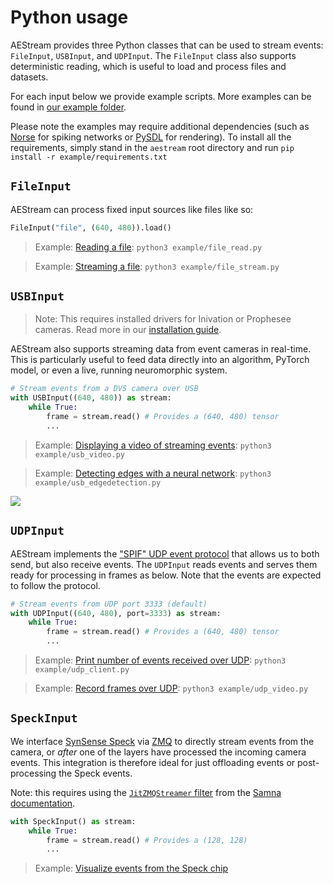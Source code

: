 # Python usage

AEStream provides three Python classes that can be used to stream events: `FileInput`, `USBInput`, and `UDPInput`. The `FileInput` class also supports deterministic reading, which is useful to load and process files and datasets.

For each input below we provide example scripts. 
More examples can be found in [our example folder](https://github.com/aestream/aestream/tree/master/example).

Please note the examples may require additional dependencies (such as [Norse](https://github.com/norse/norse) for spiking networks or [PySDL](https://github.com/py-sdl/py-sdl2) for rendering). To install all the requirements, simply stand in the `aestream` root directory and run `pip install -r example/requirements.txt`

## `FileInput`

AEStream can process fixed input sources like files like so:

```python
FileInput("file", (640, 480)).load()
```

> Example: [Reading a file](https://github.com/aestream/aestream/blob/main/example/file_read.py): `python3 example/file_read.py`

> Example: [Streaming a file](https://github.com/aestream/aestream/blob/main/example/file_stream.py): `python3 example/file_stream.py`

## `USBInput`

> Note: This requires installed drivers for Inivation or Prophesee cameras. Read more in our [installation guide](install).

AEStream also supports streaming data from event cameras in real-time. This is particularly useful to feed data directly into an algorithm, PyTorch model, or even a live, running neuromorphic system. 

```python
# Stream events from a DVS camera over USB
with USBInput((640, 480)) as stream:
    while True:
        frame = stream.read() # Provides a (640, 480) tensor
        ...
```

> Example: [Displaying a video of streaming events](https://github.com/aestream/aestream/blob/main/example/usb_video.py): `python3 example/usb_video.py`

> Example: [Detecting edges with a neural network](https://github.com/aestream/aestream/blob/main/example/usb_edgedetection.py): `python3 example/usb_edgedetection.py`

![](../example/usb_edgedetection.gif)

## `UDPInput`

AEStream implements the ["SPIF" UDP event protocol](https://github.com/SpiNNakerManchester/spif/tree/master/spiffer) that allows us to both send, but also receive events. The `UDPInput` reads events and serves them ready for processing in frames as below. Note that the events are expected to follow the protocol.

```python
# Stream events from UDP port 3333 (default)
with UDPInput((640, 480), port=3333) as stream:
    while True:
        frame = stream.read() # Provides a (640, 480) tensor
        ...
```

> Example: [Print number of events received over UDP](https://github.com/aestream/aestream/blob/main/example/udp_client.py): `python3 example/udp_client.py`

> Example: [Record frames over UDP](https://github.com/aestream/aestream/blob/main/example/udp_video.py): `python3 example/udp_video.py`

## `SpeckInput`

We interface [SynSense Speck](https://www.synsense.ai/products/speck-2/) via [ZMQ](https://zeromq.org/) to directly stream events from the camera, or *after* one of the layers have processed the incoming camera events.
This integration is therefore ideal for just offloading events or post-processing the Speck events.

Note: this requires using the [`JitZMQStreamer` filter](https://synsense-sys-int.gitlab.io/samna/jitFilters.html#built-in-filters) from the [Samna documentation](https://synsense-sys-int.gitlab.io/samna/).

```python
with SpeckInput() as stream:
    while True:
        frame = stream.read() # Provides a (128, 128)
        ...
```

> Example: [Visualize events from the Speck chip](https://github.com/aestream/blob/main/example/speck_video.py)
